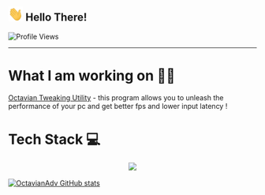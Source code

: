 ## <img src="https://raw.githubusercontent.com/ABSphreak/ABSphreak/master/gifs/Hi.gif" width="30px"> Hello There!

![Profile Views](https://komarev.com/ghpvc/?username=OctavianAdv&color=7C3138&style=flat-square)

---

# What I am working on 👨‍💻

[Octavian Tweaking Utility](https://discord.gg/BBtwEREjmj) - this program allows you to unleash the performance of your pc and get better fps and lower input latency !

# Tech Stack 💻
<p align="center">
  <a href="https://skillicons.dev">
    <img src="https://skillicons.dev/icons?i=visualstudio,vscode,windows,powershell,mysql,linux,github,cpp,cs" />
  </a>
</p>

[![OctavianAdv GitHub stats](https://github-readme-stats.vercel.app/api?username=OctavianAdv)](https://github.com/OctavianAdv/github-readme-stats)
